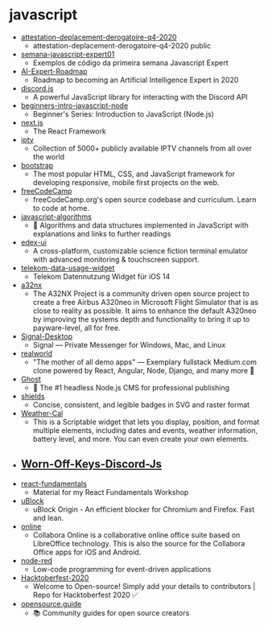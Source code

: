 # javascript
- [attestation-deplacement-derogatoire-q4-2020](https://github.com/LAB-MI/attestation-deplacement-derogatoire-q4-2020)
  - attestation-deplacement-derogatoire-q4-2020 public
- [semana-javascript-expert01](https://github.com/ErickWendel/semana-javascript-expert01)
  - Exemplos de código da primeira semana Javascript Expert
- [AI-Expert-Roadmap](https://github.com/AMAI-GmbH/AI-Expert-Roadmap)
  - Roadmap to becoming an Artificial Intelligence Expert in 2020
- [discord.js](https://github.com/discordjs/discord.js)
  - A powerful JavaScript library for interacting with the Discord API
- [beginners-intro-javascript-node](https://github.com/microsoft/beginners-intro-javascript-node)
  - Beginner's Series: Introduction to JavaScript (Node.js)
- [next.js](https://github.com/vercel/next.js)
  - The React Framework
- [iptv](https://github.com/iptv-org/iptv)
  - Collection of 5000+ publicly available IPTV channels from all over the world
- [bootstrap](https://github.com/twbs/bootstrap)
  - The most popular HTML, CSS, and JavaScript framework for developing responsive, mobile first projects on the web.
- [freeCodeCamp](https://github.com/freeCodeCamp/freeCodeCamp)
  - freeCodeCamp.org's open source codebase and curriculum. Learn to code at home.
- [javascript-algorithms](https://github.com/trekhleb/javascript-algorithms)
  - 📝 Algorithms and data structures implemented in JavaScript with explanations and links to further readings
- [edex-ui](https://github.com/GitSquared/edex-ui)
  - A cross-platform, customizable science fiction terminal emulator with advanced monitoring & touchscreen support.
- [telekom-data-usage-widget](https://github.com/marcjulianschwarz/telekom-data-usage-widget)
  - Telekom Datennutzung Widget für iOS 14
- [a32nx](https://github.com/flybywiresim/a32nx)
  - The A32NX Project is a community driven open source project to create a free Airbus A320neo in Microsoft Flight Simulator that is as close to reality as possible. It aims to enhance the default A320neo by improving the systems depth and functionality to bring it up to payware-level, all for free.
- [Signal-Desktop](https://github.com/signalapp/Signal-Desktop)
  - Signal — Private Messenger for Windows, Mac, and Linux
- [realworld](https://github.com/gothinkster/realworld)
  - "The mother of all demo apps" — Exemplary fullstack Medium.com clone powered by React, Angular, Node, Django, and many more 🏅
- [Ghost](https://github.com/TryGhost/Ghost)
  - 👻 The #1 headless Node.js CMS for professional publishing
- [shields](https://github.com/badges/shields)
  - Concise, consistent, and legible badges in SVG and raster format
- [Weather-Cal](https://github.com/mzeryck/Weather-Cal)
  - This is a Scriptable widget that lets you display, position, and format multiple elements, including dates and events, weather information, battery level, and more. You can even create your own elements.
- [Worn-Off-Keys-Discord-Js](https://github.com/AlexzanderFlores/Worn-Off-Keys-Discord-Js)
  - 
- [react-fundamentals](https://github.com/kentcdodds/react-fundamentals)
  - Material for my React Fundamentals Workshop
- [uBlock](https://github.com/gorhill/uBlock)
  - uBlock Origin - An efficient blocker for Chromium and Firefox. Fast and lean.
- [online](https://github.com/CollaboraOnline/online)
  - Collabora Online is a collaborative online office suite based on LibreOffice technology. This is also the source for the Collabora Office apps for iOS and Android.
- [node-red](https://github.com/node-red/node-red)
  - Low-code programming for event-driven applications
- [Hacktoberfest-2020](https://github.com/OpenSourceTogether/Hacktoberfest-2020)
  - Welcome to Open-source! Simply add your details to contributors | Repo for Hacktoberfest 2020 ✅
- [opensource.guide](https://github.com/github/opensource.guide)
  - 📚 Community guides for open source creators
